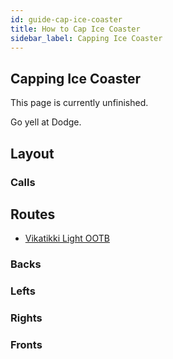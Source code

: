 ```yaml
---
id: guide-cap-ice-coaster
title: How to Cap Ice Coaster
sidebar_label: Capping Ice Coaster
---
```

## Capping Ice Coaster
This page is currently unfinished.

Go yell at Dodge.
## Layout
### Calls
## Routes
- [Vikatikki Light OOTB](https://youtu.be/JShaimqA-MU)
### Backs
### Lefts
### Rights
### Fronts